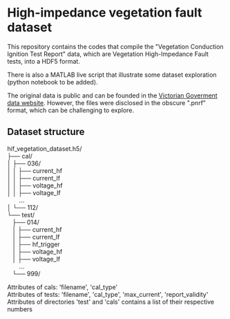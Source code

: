 # High-impedance vegetation fault dataset 

This repository contains the codes that compile the "Vegetation Conduction Ignition Test Report" data, which are Vegetation High-Impedance Fault tests, into a HDF5 format.

There is also a MATLAB live script that illustrate some dataset exploration (python notebook to be added). 

The original data is public and can be founded in the [Victorian Goverment data website](https://discover.data.vic.gov.au/dataset/powerline-bushfire-safety-program-vegetation-conduction-ignition-test-report). However, the files were disclosed in the obscure ".pnrf" format, which can be challenging to explore.

## Dataset structure

hif_vegetation_dataset.h5/  
├── cal/  
│   ├── 036/  
│   │   ├── current_hf  
│   │   ├── current_lf  
│   │   ├── voltage_hf  
│   │   ├── voltage_lf  
&nbsp;&nbsp;&nbsp;&nbsp;&nbsp;&nbsp;			...  
│   └── 112/  
└── test/  
&nbsp;&nbsp;    ├── 014/  
&nbsp;&nbsp;&nbsp;│   ├── current_hf  
&nbsp;&nbsp;&nbsp;│   ├── current_lf  
&nbsp;&nbsp;&nbsp;│   ├── hf_trigger  
&nbsp;&nbsp;&nbsp;│   ├── voltage_hf  
&nbsp;&nbsp;&nbsp;│   ├── voltage_lf  
&nbsp;&nbsp;&nbsp;&nbsp;&nbsp;&nbsp;				...  
&nbsp;&nbsp;      └── 999/  

Attributes of cals: 'filename', 'cal_type'  
Attributes of tests: 'filename', 'cal_type', 'max_current', 'report_validity'  
Attributes of directories 'test' and 'cals' contains a list of their respective numbers  
 
